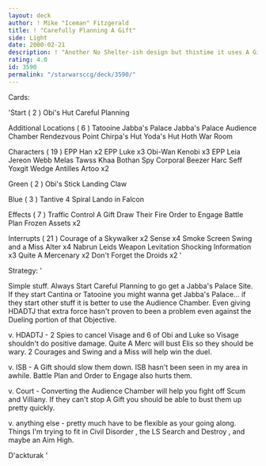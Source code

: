 ```yaml
---
layout: deck
author: ! Mike "Iceman" Fitzgerald
title: ! "Carefully Planning A Gift"
side: Light
date: 2000-02-21
description: ! "Another No Shelter-ish design but thistime it uses A Gift to help slow theopponent down. This deck isn't supposedto win a drain race...I know that andyou should."
rating: 4.0
id: 3590
permalink: "/starwarsccg/deck/3590/"
---
```

Cards: 

'Start  ( 2 )
Obi's Hut
Careful Planning

Additional Locations  ( 6 )
Tatooine  Jabba's Palace
Jabba's Palace  Audience Chamber
Rendezvous Point
Chirpa's Hut
Yoda's Hut
Hoth  War Room

Characters  ( 19 )
EPP Han x2
EPP Luke x3
Obi-Wan Kenobi x3
EPP Leia
Jereon Webb
Melas
Tawss Khaa
Bothan Spy
Corporal Beezer
Harc Seff
Yoxgit
Wedge Antilles
Artoo x2

Green  ( 2 )
Obi's Stick
Landing Claw

Blue  ( 3 )
Tantive 4
Spiral
Lando in Falcon

Effects  ( 7 )
Traffic Control
A Gift
Draw Their Fire
Order to Engage
Battle Plan
Frozen Assets x2

Interrupts  ( 21 )
Courage of a Skywalker x2
Sense x4
Smoke Screen
Swing and a Miss
Alter x4
Nabrun Leids
Weapon Levitation
Shocking Information x3
Quite A Mercenary x2
Don't Forget the Droids x2 '

Strategy: '

Simple stuff. Always Start Careful Planning to go
get a Jabba's Palace Site. If they start Cantina
or Tatooine you might wanna get Jabba's Palace...
if they start other stuff it is better to use the
Audience Chamber. Even giving HDADTJ that extra
force hasn't proven to been a problem even against
the Dueling portion of that Objective.

v. HDADTJ -  2 Spies to cancel Visage and 6 of
Obi and Luke so Visage shouldn't do positive damage.
Quite A Merc will bust Elis so they should be wary.
2 Courages and Swing and a Miss will help win the
duel.

v. ISB - A Gift should slow them down. ISB hasn't
been seen in my area in awhile. Battle Plan and
Order to Engage also hurts them.

v. Court - Converting the Audience Chamber will
help you fight off Scum and Villiany. If they can't
stop A Gift you should be able to bust them up
pretty quickly.

v. anything else - pretty much have to be flexible
as your going along. Things I'm trying to fit in 
Civil Disorder , the LS Search and Destroy , and
maybe an Aim High.

D'ackturak    '
